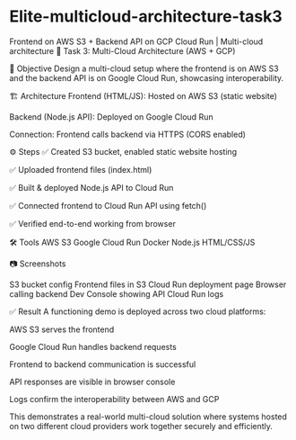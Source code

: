 # Elite-multicloud-architecture-task3
Frontend on AWS S3 + Backend API on GCP Cloud Run | Multi-cloud architecture
🚀 Task 3: Multi-Cloud Architecture (AWS + GCP)

🎯 Objective
Design a multi-cloud setup where the frontend is on AWS S3 and the backend API is on Google Cloud Run, showcasing interoperability.

🏗️ Architecture
Frontend (HTML/JS): Hosted on AWS S3 (static website)

Backend (Node.js API): Deployed on Google Cloud Run

Connection: Frontend calls backend via HTTPS (CORS enabled)

⚙️ Steps
✅ Created S3 bucket, enabled static website hosting

✅ Uploaded frontend files (index.html)

✅ Built & deployed Node.js API to Cloud Run

✅ Connected frontend to Cloud Run API using fetch()

✅ Verified end-to-end working from browser

🛠️ Tools
AWS S3
Google Cloud Run
Docker
Node.js
HTML/CSS/JS

📷 Screenshots 

S3 bucket config
Frontend files in S3
Cloud Run deployment page
Browser calling backend
Dev Console showing API 
Cloud Run logs

✅ Result
A functioning demo is deployed across two cloud platforms:

AWS S3 serves the frontend

Google Cloud Run handles backend requests

Frontend to backend communication is successful

API responses are visible in browser console

Logs confirm the interoperability between AWS and GCP

This demonstrates a real-world multi-cloud solution where systems hosted on two different cloud providers work together securely and efficiently.
